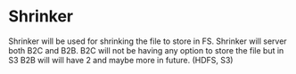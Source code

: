 # Shrinker
Shrinker will be used for shrinking the file to store in FS. 
Shrinker will server both B2C and B2B.
B2C will not be having any option to store the file but in S3
B2B will will have 2 and maybe more in future. (HDFS, S3)
